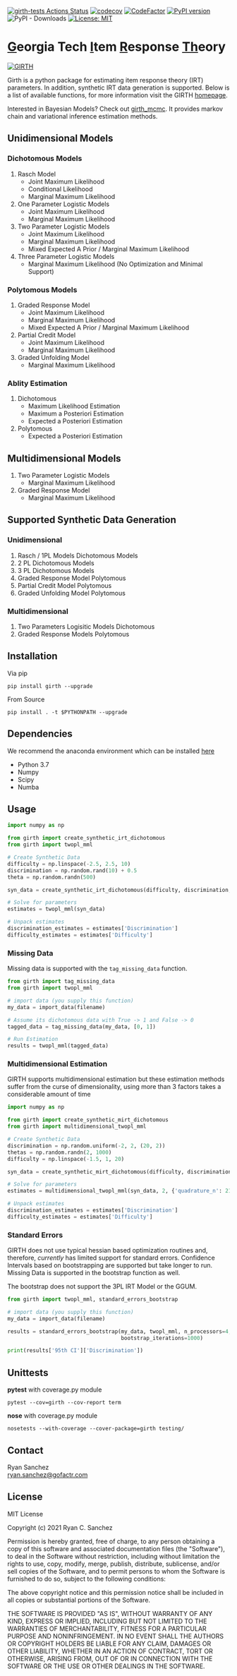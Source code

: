 [![girth-tests Actions Status](https://github.com/eribean/girth/workflows/girth-tests/badge.svg)](https://github.com/eribean/girth/actions)
[![codecov](https://codecov.io/gh/eribean/girth/branch/master/graph/badge.svg?token=M7QW1P6V6X)](https://codecov.io/gh/eribean/girth)
[![CodeFactor](https://www.codefactor.io/repository/github/eribean/girth/badge)](https://www.codefactor.io/repository/github/eribean/girth)
[![PyPI version](https://badge.fury.io/py/girth.svg)](https://badge.fury.io/py/girth)
![PyPI - Downloads](https://img.shields.io/pypi/dm/girth)
[![License: MIT](https://img.shields.io/badge/License-MIT-green.svg)](https://opensource.org/licenses/MIT)

# <ins>**G**</ins>eorgia Tech <ins>**I**</ins>tem <ins>**R**</ins>esponse <ins>**Th**</ins>eory

[![GIRTH](https://eribean.github.io/girth/featured-background_hubf3811d606e709c4b8d3b39f7338865e_285315_960x540_fill_q75_catmullrom_top.jpg)](https://eribean.github.io/girth/)

Girth is a python package for estimating item response theory (IRT) parameters.  In addition, synthetic IRT data generation is supported. Below is a list of available functions, for more information visit the GIRTH [homepage](https://eribean.github.io/girth/).

Interested in Bayesian Models? Check out [girth_mcmc](https://github.com/eribean/girth_mcmc). It provides markov chain and variational inference estimation methods.

## Unidimensional Models

### Dichotomous Models

1. Rasch Model
   * Joint Maximum Likelihood
   * Conditional Likelihood
   * Marginal Maximum Likelihood
2. One Parameter Logistic Models
   * Joint Maximum Likelihood
   * Marginal Maximum Likelihood
3. Two Parameter Logistic Models
   * Joint Maximum Likelihood
   * Marginal Maximum Likelihood
   * Mixed Expected A Prior / Marginal Maximum Likelihood
4. Three Parameter Logistic Models
   * Marginal Maximum Likelihood (No Optimization and Minimal Support)

### Polytomous Models

1. Graded Response Model
   * Joint Maximum Likelihood
   * Marginal Maximum Likelihood
   * Mixed Expected A Prior / Marginal Maximum Likelihood
2. Partial Credit Model
   * Joint Maximum Likelihood
   * Marginal Maximum Likelihood
3. Graded Unfolding Model
   * Marginal Maximum Likelihood

### Ablity Estimation

1. Dichotomous
   * Maximum Likelihood Estimation
   * Maximum a Posteriori Estimation
   * Expected a Posteriori Estimation
2. Polytomous
   * Expected a Posteriori Estimation

## Multidimensional Models

1. Two Parameter Logistic Models
   * Marginal Maximum Likelihood
2. Graded Response Model
   * Marginal Maximum Likelihood

## Supported Synthetic Data Generation

### Unidimensional

1. Rasch / 1PL Models Dichotomous Models
2. 2 PL Dichotomous Models
3. 3 PL Dichotomous Models
4. Graded Response Model Polytomous
5. Partial Credit Model Polytomous
6. Graded Unfolding Model Polytomous

### Multidimensional

1. Two Parameters Logisitic Models Dichotomous
2. Graded Response Models Polytomous

## Installation

Via pip

```console
pip install girth --upgrade
```

From Source

```console
pip install . -t $PYTHONPATH --upgrade
```

## Dependencies

We recommend the anaconda environment which can be installed
[here](https://www.anaconda.com/distribution/)

* Python 3.7  
* Numpy  
* Scipy
* Numba

## Usage

```python
import numpy as np

from girth import create_synthetic_irt_dichotomous
from girth import twopl_mml

# Create Synthetic Data
difficulty = np.linspace(-2.5, 2.5, 10)
discrimination = np.random.rand(10) + 0.5
theta = np.random.randn(500)

syn_data = create_synthetic_irt_dichotomous(difficulty, discrimination, theta)

# Solve for parameters
estimates = twopl_mml(syn_data)

# Unpack estimates
discrimination_estimates = estimates['Discrimination']
difficulty_estimates = estimates['Difficulty']
```

### Missing Data

Missing data is supported with the `tag_missing_data` function.

```python
from girth import tag_missing_data
from girth import twopl_mml

# import data (you supply this function)
my_data = import_data(filename)

# Assume its dichotomous data with True -> 1 and False -> 0
tagged_data = tag_missing_data(my_data, [0, 1])

# Run Estimation
results = twopl_mml(tagged_data)
```

### Multidimensional Estimation

GIRTH supports multidimensional estimation but these estimation methods suffer
from the curse of dimensionality, using more than 3 factors takes a considerable amount
of time

```python
import numpy as np

from girth import create_synthetic_mirt_dichotomous
from girth import multidimensional_twopl_mml

# Create Synthetic Data
discrimination = np.random.uniform(-2, 2, (20, 2))
thetas = np.random.randn(2, 1000)
difficulty = np.linspace(-1.5, 1, 20)

syn_data = create_synthetic_mirt_dichotomous(difficulty, discrimination, thetas)

# Solve for parameters
estimates = multidimensional_twopl_mml(syn_data, 2, {'quadrature_n': 21})

# Unpack estimates
discrimination_estimates = estimates['Discrimination']
difficulty_estimates = estimates['Difficulty']
```

### Standard Errors

GIRTH does not use typical hessian based optimization routines and, therefore, *currently* 
has limited support for standard errors. Confidence Intervals based on bootstrapping are
supported but take longer to run. Missing Data is supported in the bootstrap function as well.

The bootstrap does not support the 3PL IRT Model or the GGUM.

```python
from girth import twopl_mml, standard_errors_bootstrap

# import data (you supply this function)
my_data = import_data(filename)

results = standard_errors_bootstrap(my_data, twopl_mml, n_processors=4,
                                    bootstrap_iterations=1000)

print(results['95th CI']['Discrimination'])                                    
```

## Unittests

**pytest** with coverage.py module

```console
pytest --cov=girth --cov-report term
```

**nose** with coverage.py module

```console
nosetests --with-coverage --cover-package=girth testing/
```

## Contact

Ryan Sanchez  
ryan.sanchez@gofactr.com

## License

MIT License

Copyright (c) 2021 Ryan C. Sanchez

Permission is hereby granted, free of charge, to any person obtaining a copy
of this software and associated documentation files (the "Software"), to deal
in the Software without restriction, including without limitation the rights
to use, copy, modify, merge, publish, distribute, sublicense, and/or sell
copies of the Software, and to permit persons to whom the Software is
furnished to do so, subject to the following conditions:

The above copyright notice and this permission notice shall be included in all
copies or substantial portions of the Software.

THE SOFTWARE IS PROVIDED "AS IS", WITHOUT WARRANTY OF ANY KIND, EXPRESS OR
IMPLIED, INCLUDING BUT NOT LIMITED TO THE WARRANTIES OF MERCHANTABILITY,
FITNESS FOR A PARTICULAR PURPOSE AND NONINFRINGEMENT. IN NO EVENT SHALL THE
AUTHORS OR COPYRIGHT HOLDERS BE LIABLE FOR ANY CLAIM, DAMAGES OR OTHER
LIABILITY, WHETHER IN AN ACTION OF CONTRACT, TORT OR OTHERWISE, ARISING FROM,
OUT OF OR IN CONNECTION WITH THE SOFTWARE OR THE USE OR OTHER DEALINGS IN THE
SOFTWARE.
